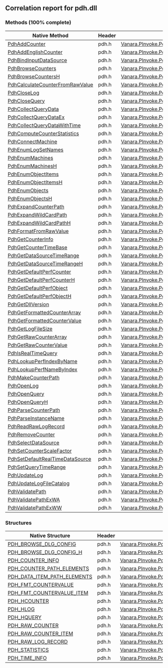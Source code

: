 ## Correlation report for pdh.dll  
### Methods (100% complete)  
Native Method | Header | Managed Method  
--- | --- | ---  
[PdhAddCounter](http://msdn2.microsoft.com/en-us/library/b8b9a332-ce28-46d4-92e2-91f9f6c24da5) | pdh.h | [Vanara.PInvoke.Pdh.PdhAddCounter](https://github.com/dahall/Vanara/search?l=C%23&q=PdhAddCounter)  
[PdhAddEnglishCounter](http://msdn2.microsoft.com/en-us/library/6a94b40d-0105-4358-93e1-dae603a35cc4) | pdh.h | [Vanara.PInvoke.Pdh.PdhAddEnglishCounter](https://github.com/dahall/Vanara/search?l=C%23&q=PdhAddEnglishCounter)  
[PdhBindInputDataSource](http://msdn2.microsoft.com/en-us/library/eaed9b28-eb09-4123-9317-5d3d50e2d77a) | pdh.h | [Vanara.PInvoke.Pdh.PdhBindInputDataSource](https://github.com/dahall/Vanara/search?l=C%23&q=PdhBindInputDataSource)  
[PdhBrowseCounters](http://msdn2.microsoft.com/en-us/library/4e9e4b20-a573-4f6d-97e8-63bcc675032b) | pdh.h | [Vanara.PInvoke.Pdh.PdhBrowseCounters](https://github.com/dahall/Vanara/search?l=C%23&q=PdhBrowseCounters)  
[PdhBrowseCountersH](http://msdn2.microsoft.com/en-us/library/ab835bf8-1adc-463f-99c3-654a328af98a) | pdh.h | [Vanara.PInvoke.Pdh.PdhBrowseCountersH](https://github.com/dahall/Vanara/search?l=C%23&q=PdhBrowseCountersH)  
[PdhCalculateCounterFromRawValue](http://msdn2.microsoft.com/en-us/library/fd50b1fd-29b7-49a8-bbcc-4d7f0cbd7079) | pdh.h | [Vanara.PInvoke.Pdh.PdhCalculateCounterFromRawValue](https://github.com/dahall/Vanara/search?l=C%23&q=PdhCalculateCounterFromRawValue)  
[PdhCloseLog](http://msdn2.microsoft.com/en-us/library/74039bdf-d1b5-41ba-aa4e-4779ce0dd02a) | pdh.h | [Vanara.PInvoke.Pdh.PdhCloseLog](https://github.com/dahall/Vanara/search?l=C%23&q=PdhCloseLog)  
[PdhCloseQuery](http://msdn2.microsoft.com/en-us/library/af0fb9f4-3999-48fa-88d7-aa59b5caed75) | pdh.h | [Vanara.PInvoke.Pdh.PdhCloseQuery](https://github.com/dahall/Vanara/search?l=C%23&q=PdhCloseQuery)  
[PdhCollectQueryData](http://msdn2.microsoft.com/en-us/library/1d83325b-8deb-4731-9df4-6201da292cdc) | pdh.h | [Vanara.PInvoke.Pdh.PdhCollectQueryData](https://github.com/dahall/Vanara/search?l=C%23&q=PdhCollectQueryData)  
[PdhCollectQueryDataEx](http://msdn2.microsoft.com/en-us/library/3fa1d193-03d0-44d8-a32b-b7754594d0ca) | pdh.h | [Vanara.PInvoke.Pdh.PdhCollectQueryDataEx](https://github.com/dahall/Vanara/search?l=C%23&q=PdhCollectQueryDataEx)  
[PdhCollectQueryDataWithTime](http://msdn2.microsoft.com/en-us/library/2c47c690-0748-4ed4-a138-894d45c72581) | pdh.h | [Vanara.PInvoke.Pdh.PdhCollectQueryDataWithTime](https://github.com/dahall/Vanara/search?l=C%23&q=PdhCollectQueryDataWithTime)  
[PdhComputeCounterStatistics](http://msdn2.microsoft.com/en-us/library/a986ae6c-88ee-4a03-9077-3d286157b9d1) | pdh.h | [Vanara.PInvoke.Pdh.PdhComputeCounterStatistics](https://github.com/dahall/Vanara/search?l=C%23&q=PdhComputeCounterStatistics)  
[PdhConnectMachine](http://msdn2.microsoft.com/en-us/library/8f8b4651-b550-4b34-bb2f-d2497c56b572) | pdh.h | [Vanara.PInvoke.Pdh.PdhConnectMachine](https://github.com/dahall/Vanara/search?l=C%23&q=PdhConnectMachine)  
[PdhEnumLogSetNames](http://msdn2.microsoft.com/en-us/library/c74cc8a6-915b-40ed-a88b-bc2147215d52) | pdh.h | [Vanara.PInvoke.Pdh.PdhEnumLogSetNames](https://github.com/dahall/Vanara/search?l=C%23&q=PdhEnumLogSetNames)  
[PdhEnumMachines](http://msdn2.microsoft.com/en-us/library/77584d3b-3ba5-4288-b730-be2458f4fc1c) | pdh.h | [Vanara.PInvoke.Pdh.PdhEnumMachines](https://github.com/dahall/Vanara/search?l=C%23&q=PdhEnumMachines)  
[PdhEnumMachinesH](http://msdn2.microsoft.com/en-us/library/7e8dc113-76a7-4a7a-bbad-1a4387831501) | pdh.h | [Vanara.PInvoke.Pdh.PdhEnumMachinesH](https://github.com/dahall/Vanara/search?l=C%23&q=PdhEnumMachinesH)  
[PdhEnumObjectItems](http://msdn2.microsoft.com/en-us/library/b3efdd31-44e6-47ff-bd0e-d31451c32818) | pdh.h | [Vanara.PInvoke.Pdh.PdhEnumObjectItems](https://github.com/dahall/Vanara/search?l=C%23&q=PdhEnumObjectItems)  
[PdhEnumObjectItemsH](http://msdn2.microsoft.com/en-us/library/2cea7d0a-cea2-4fee-a087-37663de254e9) | pdh.h | [Vanara.PInvoke.Pdh.PdhEnumObjectItemsH](https://github.com/dahall/Vanara/search?l=C%23&q=PdhEnumObjectItemsH)  
[PdhEnumObjects](http://msdn2.microsoft.com/en-us/library/dfa4b10f-5134-4620-a6b0-0fa2c13a33ec) | pdh.h | [Vanara.PInvoke.Pdh.PdhEnumObjects](https://github.com/dahall/Vanara/search?l=C%23&q=PdhEnumObjects)  
[PdhEnumObjectsH](http://msdn2.microsoft.com/en-us/library/8f68a7a8-cc56-4f7f-a86f-4b439738808d) | pdh.h | [Vanara.PInvoke.Pdh.PdhEnumObjectsH](https://github.com/dahall/Vanara/search?l=C%23&q=PdhEnumObjectsH)  
[PdhExpandCounterPath](http://msdn2.microsoft.com/en-us/library/d90954ab-ec2f-42fd-90b7-66f59f3d1115) | pdh.h | [Vanara.PInvoke.Pdh.PdhExpandCounterPath](https://github.com/dahall/Vanara/search?l=C%23&q=PdhExpandCounterPath)  
[PdhExpandWildCardPath](http://msdn2.microsoft.com/en-us/library/415da310-de56-4d58-8959-231426867526) | pdh.h | [Vanara.PInvoke.Pdh.PdhExpandWildCardPath](https://github.com/dahall/Vanara/search?l=C%23&q=PdhExpandWildCardPath)  
[PdhExpandWildCardPathH](http://msdn2.microsoft.com/en-us/library/d7d13beb-02ab-4204-808e-d395197f09e1) | pdh.h | [Vanara.PInvoke.Pdh.PdhExpandWildCardPathH](https://github.com/dahall/Vanara/search?l=C%23&q=PdhExpandWildCardPathH)  
[PdhFormatFromRawValue](http://msdn2.microsoft.com/en-us/library/13027af4-2e76-4c2f-88e8-a2554a16fae3) | pdh.h | [Vanara.PInvoke.Pdh.PdhFormatFromRawValue](https://github.com/dahall/Vanara/search?l=C%23&q=PdhFormatFromRawValue)  
[PdhGetCounterInfo](http://msdn2.microsoft.com/en-us/library/12e1a194-5418-4c2a-9853-ef2d2c666893) | pdh.h | [Vanara.PInvoke.Pdh.PdhGetCounterInfo](https://github.com/dahall/Vanara/search?l=C%23&q=PdhGetCounterInfo)  
[PdhGetCounterTimeBase](http://msdn2.microsoft.com/en-us/library/b034c00e-50f1-46af-aebc-0cb968c0b737) | pdh.h | [Vanara.PInvoke.Pdh.PdhGetCounterTimeBase](https://github.com/dahall/Vanara/search?l=C%23&q=PdhGetCounterTimeBase)  
[PdhGetDataSourceTimeRange](http://msdn2.microsoft.com/en-us/library/142ee829-7f1c-4b97-859c-670f7058dfa1) | pdh.h | [Vanara.PInvoke.Pdh.PdhGetDataSourceTimeRange](https://github.com/dahall/Vanara/search?l=C%23&q=PdhGetDataSourceTimeRange)  
[PdhGetDataSourceTimeRangeH](http://msdn2.microsoft.com/en-us/library/55cfef46-999d-43fa-9b09-9d8916fbf755) | pdh.h | [Vanara.PInvoke.Pdh.PdhGetDataSourceTimeRangeH](https://github.com/dahall/Vanara/search?l=C%23&q=PdhGetDataSourceTimeRangeH)  
[PdhGetDefaultPerfCounter](http://msdn2.microsoft.com/en-us/library/0eb78071-3496-40e9-91b0-3c06547c88d5) | pdh.h | [Vanara.PInvoke.Pdh.PdhGetDefaultPerfCounter](https://github.com/dahall/Vanara/search?l=C%23&q=PdhGetDefaultPerfCounter)  
[PdhGetDefaultPerfCounterH](http://msdn2.microsoft.com/en-us/library/d1b3de9a-99ab-4339-8e9f-906f5a5d291d) | pdh.h | [Vanara.PInvoke.Pdh.PdhGetDefaultPerfCounterH](https://github.com/dahall/Vanara/search?l=C%23&q=PdhGetDefaultPerfCounterH)  
[PdhGetDefaultPerfObject](http://msdn2.microsoft.com/en-us/library/7c6d4d82-8b60-4422-8108-8ac10f254278) | pdh.h | [Vanara.PInvoke.Pdh.PdhGetDefaultPerfObject](https://github.com/dahall/Vanara/search?l=C%23&q=PdhGetDefaultPerfObject)  
[PdhGetDefaultPerfObjectH](http://msdn2.microsoft.com/en-us/library/4950d5b7-3a6f-410d-830f-7868aa84f6d5) | pdh.h | [Vanara.PInvoke.Pdh.PdhGetDefaultPerfObjectH](https://github.com/dahall/Vanara/search?l=C%23&q=PdhGetDefaultPerfObjectH)  
[PdhGetDllVersion](http://msdn2.microsoft.com/en-us/library/09c9ecf6-43e0-480c-b607-537632b56576) | pdh.h | [Vanara.PInvoke.Pdh.PdhGetDllVersion](https://github.com/dahall/Vanara/search?l=C%23&q=PdhGetDllVersion)  
[PdhGetFormattedCounterArray](http://msdn2.microsoft.com/en-us/library/0f388c7e-d0c8-461d-908c-48af92166996) | pdh.h | [Vanara.PInvoke.Pdh.PdhGetFormattedCounterArray](https://github.com/dahall/Vanara/search?l=C%23&q=PdhGetFormattedCounterArray)  
[PdhGetFormattedCounterValue](http://msdn2.microsoft.com/en-us/library/cd104b26-1498-4f95-a411-97d868b43836) | pdh.h | [Vanara.PInvoke.Pdh.PdhGetFormattedCounterValue](https://github.com/dahall/Vanara/search?l=C%23&q=PdhGetFormattedCounterValue)  
[PdhGetLogFileSize](http://msdn2.microsoft.com/en-us/library/2bb94019-c664-4144-98b6-a0a545f7e4c1) | pdh.h | [Vanara.PInvoke.Pdh.PdhGetLogFileSize](https://github.com/dahall/Vanara/search?l=C%23&q=PdhGetLogFileSize)  
[PdhGetRawCounterArray](http://msdn2.microsoft.com/en-us/library/03b30d08-6901-45cd-bd6d-d2672eb0f914) | pdh.h | [Vanara.PInvoke.Pdh.PdhGetRawCounterArray](https://github.com/dahall/Vanara/search?l=C%23&q=PdhGetRawCounterArray)  
[PdhGetRawCounterValue](http://msdn2.microsoft.com/en-us/library/bb246c82-8748-4e2f-9f44-a206199aff90) | pdh.h | [Vanara.PInvoke.Pdh.PdhGetRawCounterValue](https://github.com/dahall/Vanara/search?l=C%23&q=PdhGetRawCounterValue)  
[PdhIsRealTimeQuery](http://msdn2.microsoft.com/en-us/library/4f6b2d8d-3a0f-4346-8b8e-a7aea11fbc40) | pdh.h | [Vanara.PInvoke.Pdh.PdhIsRealTimeQuery](https://github.com/dahall/Vanara/search?l=C%23&q=PdhIsRealTimeQuery)  
[PdhLookupPerfIndexByName](http://msdn2.microsoft.com/en-us/library/b8530bf3-0a9b-49c2-9494-4dca14cd57ef) | pdh.h | [Vanara.PInvoke.Pdh.PdhLookupPerfIndexByName](https://github.com/dahall/Vanara/search?l=C%23&q=PdhLookupPerfIndexByName)  
[PdhLookupPerfNameByIndex](http://msdn2.microsoft.com/en-us/library/6d5e1465-296b-4d8c-b0cb-aefdffb8539e) | pdh.h | [Vanara.PInvoke.Pdh.PdhLookupPerfNameByIndex](https://github.com/dahall/Vanara/search?l=C%23&q=PdhLookupPerfNameByIndex)  
[PdhMakeCounterPath](http://msdn2.microsoft.com/en-us/library/f2dc5f77-9f9e-4290-95fa-ce2f1e81fc69) | pdh.h | [Vanara.PInvoke.Pdh.PdhMakeCounterPath](https://github.com/dahall/Vanara/search?l=C%23&q=PdhMakeCounterPath)  
[PdhOpenLog](http://msdn2.microsoft.com/en-us/library/a8457959-af3a-497f-91ca-0876cbb552cc) | pdh.h | [Vanara.PInvoke.Pdh.PdhOpenLog](https://github.com/dahall/Vanara/search?l=C%23&q=PdhOpenLog)  
[PdhOpenQuery](https://www.google.com/search?num=5&q=PdhOpenQuery+site%3Amicrosoft.com) | pdh.h | [Vanara.PInvoke.Pdh.PdhOpenQuery](https://github.com/dahall/Vanara/search?l=C%23&q=PdhOpenQuery)  
[PdhOpenQueryH](http://msdn2.microsoft.com/en-us/library/068c55da-d7e0-4111-91c8-a2bbd676f99d) | pdh.h | [Vanara.PInvoke.Pdh.PdhOpenQueryH](https://github.com/dahall/Vanara/search?l=C%23&q=PdhOpenQueryH)  
[PdhParseCounterPath](http://msdn2.microsoft.com/en-us/library/760b94e9-88df-4f7d-92e9-333d682779f6) | pdh.h | [Vanara.PInvoke.Pdh.PdhParseCounterPath](https://github.com/dahall/Vanara/search?l=C%23&q=PdhParseCounterPath)  
[PdhParseInstanceName](http://msdn2.microsoft.com/en-us/library/8304ecee-5141-450a-be11-838b9f52413b) | pdh.h | [Vanara.PInvoke.Pdh.PdhParseInstanceName](https://github.com/dahall/Vanara/search?l=C%23&q=PdhParseInstanceName)  
[PdhReadRawLogRecord](http://msdn2.microsoft.com/en-us/library/fb93b6ea-ca31-4ff1-a553-b02388be8b72) | pdh.h | [Vanara.PInvoke.Pdh.PdhReadRawLogRecord](https://github.com/dahall/Vanara/search?l=C%23&q=PdhReadRawLogRecord)  
[PdhRemoveCounter](http://msdn2.microsoft.com/en-us/library/adf9c7bd-47d6-489a-88fc-954fdf127ce8) | pdh.h | [Vanara.PInvoke.Pdh.PdhRemoveCounter](https://github.com/dahall/Vanara/search?l=C%23&q=PdhRemoveCounter)  
[PdhSelectDataSource](http://msdn2.microsoft.com/en-us/library/211d4504-e1f9-48a0-8ddd-613f2f183c59) | pdh.h | [Vanara.PInvoke.Pdh.PdhSelectDataSource](https://github.com/dahall/Vanara/search?l=C%23&q=PdhSelectDataSource)  
[PdhSetCounterScaleFactor](http://msdn2.microsoft.com/en-us/library/6db99e03-0b03-4c1c-b82a-2982b52746db) | pdh.h | [Vanara.PInvoke.Pdh.PdhSetCounterScaleFactor](https://github.com/dahall/Vanara/search?l=C%23&q=PdhSetCounterScaleFactor)  
[PdhSetDefaultRealTimeDataSource](http://msdn2.microsoft.com/en-us/library/5a46ac26-c1a1-40c1-a328-688e0b394e18) | pdh.h | [Vanara.PInvoke.Pdh.PdhSetDefaultRealTimeDataSource](https://github.com/dahall/Vanara/search?l=C%23&q=PdhSetDefaultRealTimeDataSource)  
[PdhSetQueryTimeRange](http://msdn2.microsoft.com/en-us/library/ed0e100e-9f82-48c0-b4bb-72820c5eeaa8) | pdh.h | [Vanara.PInvoke.Pdh.PdhSetQueryTimeRange](https://github.com/dahall/Vanara/search?l=C%23&q=PdhSetQueryTimeRange)  
[PdhUpdateLog](http://msdn2.microsoft.com/en-us/library/b2052275-6944-41f4-92ac-38967ed270f3) | pdh.h | [Vanara.PInvoke.Pdh.PdhUpdateLog](https://github.com/dahall/Vanara/search?l=C%23&q=PdhUpdateLog)  
[PdhUpdateLogFileCatalog](http://msdn2.microsoft.com/en-us/library/e8aa8462-48f1-4ccd-8c41-a7358975e056) | pdh.h | [Vanara.PInvoke.Pdh.PdhUpdateLogFileCatalog](https://github.com/dahall/Vanara/search?l=C%23&q=PdhUpdateLogFileCatalog)  
[PdhValidatePath](http://msdn2.microsoft.com/en-us/library/9248e63c-2672-466f-85f5-46f26e31dc75) | pdh.h | [Vanara.PInvoke.Pdh.PdhValidatePath](https://github.com/dahall/Vanara/search?l=C%23&q=PdhValidatePath)  
[PdhValidatePathExWA](http://msdn2.microsoft.com/en-us/library/e6b52af7-7276-4565-aa61-73899796a13c) | pdh.h | [Vanara.PInvoke.Pdh.PdhValidatePathExW](https://github.com/dahall/Vanara/search?l=C%23&q=PdhValidatePathExW)  
[PdhValidatePathExWW](http://msdn2.microsoft.com/en-us/library/e6b52af7-7276-4565-aa61-73899796a13c) | pdh.h | [Vanara.PInvoke.Pdh.PdhValidatePathExW](https://github.com/dahall/Vanara/search?l=C%23&q=PdhValidatePathExW)  
### Structures  
Native Structure | Header | Managed Structure  
--- | --- | ---  
[PDH_BROWSE_DLG_CONFIG](http://msdn2.microsoft.com/en-us/library/8e045e0b-c157-4527-902c-6096c7922642) | pdh.h | [Vanara.PInvoke.Pdh.PDH_BROWSE_DLG_CONFIG](https://github.com/dahall/Vanara/search?l=C%23&q=PDH_BROWSE_DLG_CONFIG)  
[PDH_BROWSE_DLG_CONFIG_H](http://msdn2.microsoft.com/en-us/library/db30ff94-3238-45a0-a78e-8b3cd00ec79c) | pdh.h | [Vanara.PInvoke.Pdh.PDH_BROWSE_DLG_CONFIG_H](https://github.com/dahall/Vanara/search?l=C%23&q=PDH_BROWSE_DLG_CONFIG_H)  
[PDH_COUNTER_INFO](http://msdn2.microsoft.com/en-us/library/c9ede50e-85de-4a68-b539-54285c2599cb) | pdh.h | [Vanara.PInvoke.Pdh.PDH_COUNTER_INFO](https://github.com/dahall/Vanara/search?l=C%23&q=PDH_COUNTER_INFO)  
[PDH_COUNTER_PATH_ELEMENTS](http://msdn2.microsoft.com/en-us/library/ffa2a076-7267-406b-8eed-4a49504a7ad6) | pdh.h | [Vanara.PInvoke.Pdh.PDH_COUNTER_PATH_ELEMENTS](https://github.com/dahall/Vanara/search?l=C%23&q=PDH_COUNTER_PATH_ELEMENTS)  
[PDH_DATA_ITEM_PATH_ELEMENTS](http://msdn2.microsoft.com/en-us/library/7d80d9ac-0123-4743-93a2-fa9d609d81b2) | pdh.h | [Vanara.PInvoke.Pdh.PDH_DATA_ITEM_PATH_ELEMENTS](https://github.com/dahall/Vanara/search?l=C%23&q=PDH_DATA_ITEM_PATH_ELEMENTS)  
[PDH_FMT_COUNTERVALUE](http://msdn2.microsoft.com/en-us/library/68ccd722-94d2-4610-ba64-f51318f5436e) | pdh.h | [Vanara.PInvoke.Pdh.PDH_FMT_COUNTERVALUE](https://github.com/dahall/Vanara/search?l=C%23&q=PDH_FMT_COUNTERVALUE)  
[PDH_FMT_COUNTERVALUE_ITEM](http://msdn2.microsoft.com/en-us/library/d3bc6ad3-0cab-4843-ae1d-5f384948a1ea) | pdh.h | [Vanara.PInvoke.Pdh.PDH_FMT_COUNTERVALUE_ITEM](https://github.com/dahall/Vanara/search?l=C%23&q=PDH_FMT_COUNTERVALUE_ITEM)  
[PDH_HCOUNTER](https://www.google.com/search?num=5&q=PDH_HCOUNTER+site%3Amicrosoft.com) | pdh.h | [Vanara.PInvoke.Pdh.PDH_HCOUNTER](https://github.com/dahall/Vanara/search?l=C%23&q=PDH_HCOUNTER)  
[PDH_HLOG](https://www.google.com/search?num=5&q=PDH_HLOG+site%3Amicrosoft.com) | pdh.h | [Vanara.PInvoke.Pdh.PDH_HLOG](https://github.com/dahall/Vanara/search?l=C%23&q=PDH_HLOG)  
[PDH_HQUERY](https://www.google.com/search?num=5&q=PDH_HQUERY+site%3Amicrosoft.com) | pdh.h | [Vanara.PInvoke.Pdh.PDH_HQUERY](https://github.com/dahall/Vanara/search?l=C%23&q=PDH_HQUERY)  
[PDH_RAW_COUNTER](http://msdn2.microsoft.com/en-us/library/237a3c82-0ab4-45cb-bd93-2f308178c573) | pdh.h | [Vanara.PInvoke.Pdh.PDH_RAW_COUNTER](https://github.com/dahall/Vanara/search?l=C%23&q=PDH_RAW_COUNTER)  
[PDH_RAW_COUNTER_ITEM](http://msdn2.microsoft.com/en-us/library/602e0d44-3551-4a26-a5b7-8f7015131f9a) | pdh.h | [Vanara.PInvoke.Pdh.PDH_RAW_COUNTER_ITEM](https://github.com/dahall/Vanara/search?l=C%23&q=PDH_RAW_COUNTER_ITEM)  
[PDH_RAW_LOG_RECORD](http://msdn2.microsoft.com/en-us/library/ae96515f-ea3f-4578-a249-fb8f41cdfa69) | pdh.h | [Vanara.PInvoke.Pdh.PDH_RAW_LOG_RECORD](https://github.com/dahall/Vanara/search?l=C%23&q=PDH_RAW_LOG_RECORD)  
[PDH_STATISTICS](http://msdn2.microsoft.com/en-us/library/a1daedfd-55f6-418e-b71f-8334cb628d98) | pdh.h | [Vanara.PInvoke.Pdh.PDH_STATISTICS](https://github.com/dahall/Vanara/search?l=C%23&q=PDH_STATISTICS)  
[PDH_TIME_INFO](http://msdn2.microsoft.com/en-us/library/a747f288-8d6c-401c-a927-a61ffea3d423) | pdh.h | [Vanara.PInvoke.Pdh.PDH_TIME_INFO](https://github.com/dahall/Vanara/search?l=C%23&q=PDH_TIME_INFO)  

